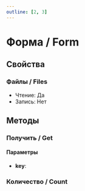 ```yaml
---
outline: [2, 3]
---
```


# Форма / Form


## Свойства


### Файлы / Files

* Чтение: Да
* Запись: Нет

## Методы


### Получить / Get


#### Параметры

* **key**: 

### Количество / Count

